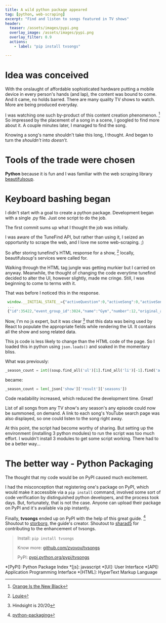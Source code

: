 ```yaml
---
title: A wild python package appeared
tag: [python, web-scraping]
excerpt: "Find and listen to songs featured in TV shows"
header:
  teaser: /assets/images/pypi.png
  overlay_image: /assets/images/pypi.png
  overlay_filter: 0.9
  actions:
    - label: "pip install tvsongs"

---
```


# Idea was conceived

With the onslaught of affordable sophisticated hardware putting a mobile device in every person's hands (and lap), the content was bound to come. And it came, no holds barred. There are many quality TV shows to watch. More are being produced everyday.

I was watching one such by-product of this content creation phenomenon. [^1] So impressed by the placement of a song in a scene, I googled to find more about it. A couple minutes later, I managed to find the song.

Knowing a song's name shouldn't take this long, I thought. And began to turn the *shouldn't* into *doesn't.*

# Tools of the trade were chosen

**Python** because it is fun and I was familiar with the web scraping library [beautifulsoup](https://www.crummy.com/software/BeautifulSoup/).

# Keyboard bashing began

I didn't start with a goal to create a python package. Development began with a single .py file. Just one script to do the job.

The first commit sums up what I thought the job was initially.

<script src="https://gist.github.com/zvovov/581d5ff1edf425544015b009d078295b.js"></script>

I was aware of the TuneFind API, but rather than using it, I seized an opportunity to scrape the web, and I love me some web-scraping. ;)

So after storing tunefind's HTML response for a show, [^2] locally, beautifulsoup's services were called for.

Walking through the HTML tag jungle was getting murkier but I carried on anyway. Meanwhile, the thought of changing the code everytime tunefind decided to alter the UI, however slightly, made me cringe. Still, I was beginning to come to terms with it.

That was before I noticed this in the response.

```javascript
 window.__INITIAL_STATE__={"activeQuestion":0,"activeSong":0,"activeSongEvent":0,
 ...
 {"id":35422,"event_group_id":3024,"name":"Gym","number":12,"original_air_date":1283817600,"locked":false,"episode_description":"Louis tries to get healthy.","question_count":0,"song_count":0,"airdate_day":"07","airdate_month":"09","airdate_month_short":"Sep","airdate_year":"2010","is_tombstone":false,"tombstone_conflict":false}
```

Now, I'm no js expert, but it was clear [^3] that this data was being used by React to populate the appropriate fields while rendering the UI. It contains all the show and song related data.

This js code is less likely to change than the HTML code of the page. So I loaded this in python using ``` json.loads() ``` and soaked in the momentary bliss.

What was previously:

```python
_season_count = int((soup.find_all('ul')[1].find_all('li')[-1].find('a')['href'])[-1])
```

became:

```python
_season_count = len(_json['show']['result']['seasons'])
```

Code readability increased, which reduced the development time. Great!

List of all songs from any TV show's any season's any episode could now be summoned, on demand. A link to each song's YouTube search page was also displayed, so one could listen to the song right away.

At this point, the script had become worthy of sharing. But setting up the environment (installing 3 python modules) to run the script was too much effort. I wouldn't install 3 modules to get some script working. There had to be a better way...

# The better way - Python Packaging

The thought that my code would be on PyPI caused much excitement.

I had the misconception that registering one's package on PyPI, which would make it accessible via a ``` pip install ``` command, involved some sort of code verification by distinguished python developers, and the process took days. But, fortunately, that is not the case. Anyone can upload their package on PyPI and it's available via pip instantly.

Finally, **tvsongs** ended up on PyPI with the help of this great guide. [^4] Shoutout to [storborg](https://github.com/storborg), the guide's creator. Shoutout to [sharad5](https://github.com/sharad5) for contributing to the enhancement of tvsongs.

> Install:
> ``` pip install tvsongs ```
>
> Know more:
> [github.com/zvovov/tvsongs](https://github.com/zvovov/tvsongs)
>
> PyPI: 
> [pypi.python.org/pypi/tvsongs](https://pypi.python.org/pypi/tvsongs)


[^1]: [Orange Is the New Black](http://www.imdb.com/title/tt2372162/)
[^2]: [Louie](http://www.imdb.com/title/tt1492966/)
[^3]: Hindsight is 20/20
[^4]: [python-packaging](https://python-packaging.readthedocs.io/en/latest/)

*[PyPI]: Python Package Index
*[js]: javascript
*[UI]: User Interface
*[API]: Application Programming Interface
*[HTML]: HyperText Markup Language
